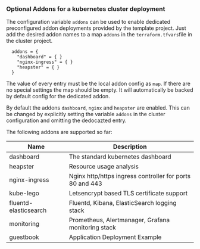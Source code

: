 ### Optional Addons for a kubernetes cluster deployment

The configuration variable `addons` can be used to enable dedicated preconfigured
addon deployments provided by the template project. Just add the desired
addon names to a map `addons` in the `terraform.tfvars`file in the cluster project.

```
  addons = {
    "dashboard" = { }
    "nginx-ingress" = { }
    "heapster" = { }
  }
```

The value of every entry must be the local addon config as `map`. If there are no special
settings the map should be empty. It will automatically be backed by default config for
the dedicated addon.

By default the addons `dashboard`, `nginx` and `heapster` are enabled. This can be changed by
explicitly setting the variable `addons` in the cluster configuration and omitting the
dedocazted entry.

The following addons are supported so far:

|Name|Description|
|--|--|
|dashboard|The standard kubernetes dashboard|
|heapster |Resource usage analysis|
|nginx-ingress |Nginx http/https ingress controller for ports 80 and 443|
|kube-lego|Letsencrypt based TLS certificate support|
|fluentd-elasticsearch| Fluentd, Kibana, ElasticSearch logging stack|
|monitoring| Prometheus, Alertmanager, Grafana monitoring stack|
|guestbook|Application Deployment Example|
